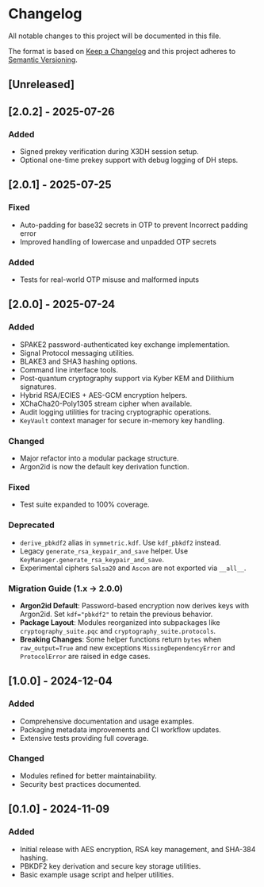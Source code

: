 # Changelog

All notable changes to this project will be documented in this file.

The format is based on [Keep a Changelog](https://keepachangelog.com/en/1.1.0/) and this project adheres to [Semantic Versioning](https://semver.org/spec/v2.0.0.html).

## [Unreleased]

## [2.0.2] - 2025-07-26
### Added
- Signed prekey verification during X3DH session setup.
- Optional one-time prekey support with debug logging of DH steps.

## [2.0.1] - 2025-07-25
### Fixed
- Auto-padding for base32 secrets in OTP to prevent Incorrect padding error
- Improved handling of lowercase and unpadded OTP secrets
### Added
- Tests for real-world OTP misuse and malformed inputs

## [2.0.0] - 2025-07-24
### Added
- SPAKE2 password-authenticated key exchange implementation.
- Signal Protocol messaging utilities.
- BLAKE3 and SHA3 hashing options.
- Command line interface tools.
- Post-quantum cryptography support via Kyber KEM and Dilithium signatures.
- Hybrid RSA/ECIES + AES-GCM encryption helpers.
- XChaCha20-Poly1305 stream cipher when available.
- Audit logging utilities for tracing cryptographic operations.
- `KeyVault` context manager for secure in-memory key handling.
### Changed
- Major refactor into a modular package structure.
- Argon2id is now the default key derivation function.
### Fixed
- Test suite expanded to 100% coverage.

### Deprecated
- ``derive_pbkdf2`` alias in ``symmetric.kdf``. Use ``kdf_pbkdf2`` instead.
- Legacy ``generate_rsa_keypair_and_save`` helper. Use ``KeyManager.generate_rsa_keypair_and_save``.
- Experimental ciphers ``Salsa20`` and ``Ascon`` are not exported via ``__all__``.

### Migration Guide (1.x -> 2.0.0)
- **Argon2id Default**: Password-based encryption now derives keys with
  Argon2id. Set ``kdf="pbkdf2"`` to retain the previous behavior.
- **Package Layout**: Modules reorganized into subpackages like
  ``cryptography_suite.pqc`` and ``cryptography_suite.protocols``.
- **Breaking Changes**: Some helper functions return ``bytes`` when
  ``raw_output=True`` and new exceptions ``MissingDependencyError`` and
  ``ProtocolError`` are raised in edge cases.

## [1.0.0] - 2024-12-04
### Added
- Comprehensive documentation and usage examples.
- Packaging metadata improvements and CI workflow updates.
- Extensive tests providing full coverage.
### Changed
- Modules refined for better maintainability.
- Security best practices documented.

## [0.1.0] - 2024-11-09
### Added
- Initial release with AES encryption, RSA key management, and SHA-384 hashing.
- PBKDF2 key derivation and secure key storage utilities.
- Basic example usage script and helper utilities.

